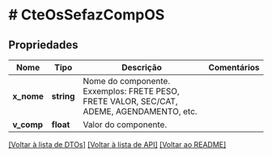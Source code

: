 # # CteOsSefazCompOS

## Propriedades

Nome | Tipo | Descrição | Comentários
------------ | ------------- | ------------- | -------------
**x_nome** | **string** | Nome do componente.  Exxemplos: FRETE PESO, FRETE VALOR, SEC/CAT, ADEME, AGENDAMENTO, etc. |
**v_comp** | **float** | Valor do componente. |

[[Voltar à lista de DTOs]](../../README.md#models) [[Voltar à lista de API]](../../README.md#endpoints) [[Voltar ao README]](../../README.md)
